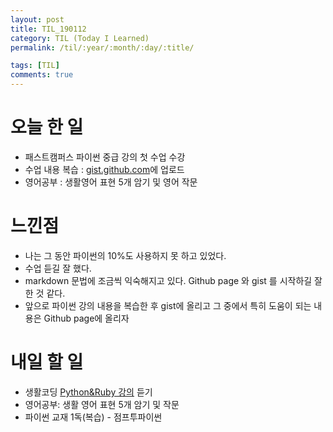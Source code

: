 ```yaml
---
layout: post
title: TIL_190112
category: TIL (Today I Learned)
permalink: /til/:year/:month/:day/:title/

tags: [TIL]
comments: true
---
```

# 오늘 한 일
 
- 패스트캠퍼스 파이썬 중급 강의 첫 수업 수강
- 수업 내용 복습 : [gist.github.com](https://gist.github.com/sonypark/e11d1e247b7975c31a894b9981f8e506)에 업로드
- 영어공부 : 생활영어 표현 5개 암기 및 영어 작문

# 느낀점

- 나는 그 동안 파이썬의 10%도 사용하지 못 하고 있었다.
- 수업 듣길 잘 했다.
- markdown 문법에 조금씩 익숙해지고 있다. Github page 와 gist 를 시작하길 잘 한 것 같다.
- 앞으로 파이썬 강의 내용을 복습한 후 gist에 올리고 그 중에서 특히 도움이 되는 내용은 Github page에 올리자
  
# 내일 할 일

- 생활코딩 [Python&Ruby 강의](https://opentutorials.org/course/1750) 듣기
- 영어공부: 생활 영어 표현 5개 암기 및 작문
- 파이썬 교재 1독(복습) - 점프투파이썬